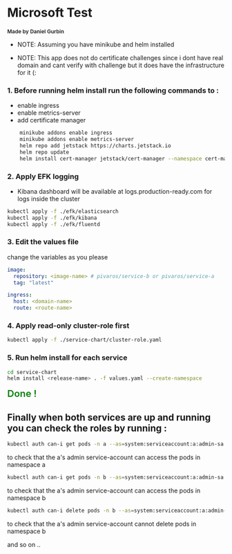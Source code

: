 # Microsoft Test

<span style="font-size:12px;font-weight:600;">Made by Daniel Gurbin</span>

- NOTE: Assuming you have minikube and helm installed

- NOTE: This app does not do certificate challenges since i dont have real domain and cant verify with challenge but it does have the infrastructure for it (:

### 1. Before running helm install run the following commands to :

- enable ingress
- enable metrics-server
- add certificate manager

```bash
    minikube addons enable ingress
    minikube addons enable metrics-server
    helm repo add jetstack https://charts.jetstack.io
    helm repo update
    helm install cert-manager jetstack/cert-manager --namespace cert-manager --create-namespace --set installCRDs=true
```

### 2. Apply EFK logging

- Kibana dashboard will be available at logs.production-ready.com for logs inside the cluster

```bash
kubectl apply -f ./efk/elasticsearch
kubectl apply -f ./efk/kibana
kubectl apply -f ./efk/fluentd
```

### 3. Edit the values file

change the variables as you please

```yaml
image:
  repository: <image-name> # pivaros/service-b or pivaros/service-a
  tag: "latest"

ingress:
  host: <domain-name>
  route: <route-name>
```

### 4. Apply read-only cluster-role first

```bash
kubectl apply -f ./service-chart/cluster-role.yaml
```

### 5. Run helm install for each service

```bash
cd service-chart
helm install <release-name> . -f values.yaml --create-namespace
```

<span style="color: green; font-size:22px;font-weight:600;">Done !</span>

## Finally when both services are up and running you can check the roles by running :

```bash
kubectl auth can-i get pods -n a --as=system:serviceaccount:a:admin-sa
```

to check that the a's admin service-account can access the pods in namespace a

```bash
kubectl auth can-i get pods -n b --as=system:serviceaccount:a:admin-sa
```

to check that the a's admin service-account can access the pods in namespace b

```bash
kubectl auth can-i delete pods -n b --as=system:serviceaccount:a:admin-sa
```

to check that the a's admin service-account cannot delete pods in namespace b

and so on ..
